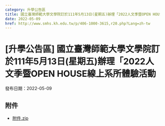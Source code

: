```yaml
---
category: 升學公告區
title: 國立臺灣師範大學文學院訂於111年5月13日(星期五)辦理「2022人文季暨OPEN HOUSE線上系所體驗活動
date: 2022-05-09
href: http://www.smhs.kh.edu.tw/p/406-1000-3615,r20.php?Lang=zh-tw
---
```


# [升學公告區] 國立臺灣師範大學文學院訂於111年5月13日(星期五)辦理「2022人文季暨OPEN HOUSE線上系所體驗活動

發布日期：2022-05-09



## 附件

- [附件.zip](https://www.smhs.kh.edu.tw/app/index.php?Action=downloadfile&file=WVhSMFlXTm9MekkyTDNCMFlWOHpNemc0WHpneE1EVTNNekJmTlRnd01USXVlbWx3&fname=DGGGROTSYWQO41XX50LKSWHGRK30OOLKDGUWTSKK4125MLVWKPROVTPOUSSSPKPO)
